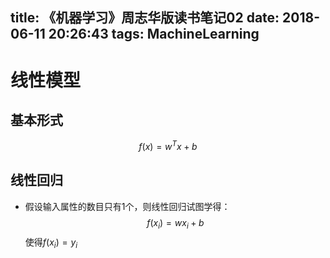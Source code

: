 title: 《机器学习》周志华版读书笔记02
date: 2018-06-11 20:26:43
tags: MachineLearning
---

# 线性模型

## 基本形式
$$f(x) = w^Tx + b$$

## 线性回归
* 假设输入属性的数目只有1个，则线性回归试图学得：
$$f(x_i) = wx_i + b$$
使得$f(x_i) = y_i$
